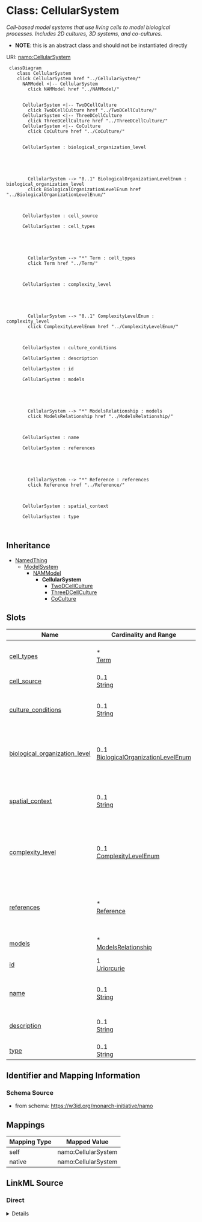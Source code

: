 

# Class: CellularSystem 


_Cell-based model systems that use living cells to model biological processes. Includes 2D cultures, 3D systems, and co-cultures._




* __NOTE__: this is an abstract class and should not be instantiated directly


URI: [namo:CellularSystem](https://w3id.org/monarch-initiative/namo/CellularSystem)





```mermaid
 classDiagram
    class CellularSystem
    click CellularSystem href "../CellularSystem/"
      NAMModel <|-- CellularSystem
        click NAMModel href "../NAMModel/"
      

      CellularSystem <|-- TwoDCellCulture
        click TwoDCellCulture href "../TwoDCellCulture/"
      CellularSystem <|-- ThreeDCellCulture
        click ThreeDCellCulture href "../ThreeDCellCulture/"
      CellularSystem <|-- CoCulture
        click CoCulture href "../CoCulture/"
      

      CellularSystem : biological_organization_level
        
          
    
        
        
        CellularSystem --> "0..1" BiologicalOrganizationLevelEnum : biological_organization_level
        click BiologicalOrganizationLevelEnum href "../BiologicalOrganizationLevelEnum/"
    

        
      CellularSystem : cell_source
        
      CellularSystem : cell_types
        
          
    
        
        
        CellularSystem --> "*" Term : cell_types
        click Term href "../Term/"
    

        
      CellularSystem : complexity_level
        
          
    
        
        
        CellularSystem --> "0..1" ComplexityLevelEnum : complexity_level
        click ComplexityLevelEnum href "../ComplexityLevelEnum/"
    

        
      CellularSystem : culture_conditions
        
      CellularSystem : description
        
      CellularSystem : id
        
      CellularSystem : models
        
          
    
        
        
        CellularSystem --> "*" ModelsRelationship : models
        click ModelsRelationship href "../ModelsRelationship/"
    

        
      CellularSystem : name
        
      CellularSystem : references
        
          
    
        
        
        CellularSystem --> "*" Reference : references
        click Reference href "../Reference/"
    

        
      CellularSystem : spatial_context
        
      CellularSystem : type
        
      
```





## Inheritance
* [NamedThing](NamedThing.md)
    * [ModelSystem](ModelSystem.md)
        * [NAMModel](NAMModel.md)
            * **CellularSystem**
                * [TwoDCellCulture](TwoDCellCulture.md)
                * [ThreeDCellCulture](ThreeDCellCulture.md)
                * [CoCulture](CoCulture.md)



## Slots

| Name | Cardinality and Range | Description | Inheritance |
| ---  | --- | --- | --- |
| [cell_types](cell_types.md) | * <br/> [Term](Term.md) | Cell types present in the cellular system | direct |
| [cell_source](cell_source.md) | 0..1 <br/> [String](String.md) | Source of cells (e | direct |
| [culture_conditions](culture_conditions.md) | 0..1 <br/> [String](String.md) | Standard culture conditions and media used | direct |
| [biological_organization_level](biological_organization_level.md) | 0..1 <br/> [BiologicalOrganizationLevelEnum](BiologicalOrganizationLevelEnum.md) | The level of biological organization represented by the model | [NAMModel](NAMModel.md) |
| [spatial_context](spatial_context.md) | 0..1 <br/> [String](String.md) | Description of spatial organization and context captured by the model | [NAMModel](NAMModel.md) |
| [complexity_level](complexity_level.md) | 0..1 <br/> [ComplexityLevelEnum](ComplexityLevelEnum.md) | Level of biological complexity represented (subcellular, cellular, tissue, or... | [NAMModel](NAMModel.md) |
| [references](references.md) | * <br/> [Reference](Reference.md) | Literature references that describe, validate, or support this model | [NAMModel](NAMModel.md) |
| [models](models.md) | * <br/> [ModelsRelationship](ModelsRelationship.md) |  | [ModelSystem](ModelSystem.md) |
| [id](id.md) | 1 <br/> [Uriorcurie](Uriorcurie.md) | A unique identifier for a thing | [NamedThing](NamedThing.md) |
| [name](name.md) | 0..1 <br/> [String](String.md) | A human-readable name for a thing | [NamedThing](NamedThing.md) |
| [description](description.md) | 0..1 <br/> [String](String.md) | A human-readable description for a thing | [NamedThing](NamedThing.md) |
| [type](type.md) | 0..1 <br/> [String](String.md) |  | [NamedThing](NamedThing.md) |










## Identifier and Mapping Information






### Schema Source


* from schema: https://w3id.org/monarch-initiative/namo




## Mappings

| Mapping Type | Mapped Value |
| ---  | ---  |
| self | namo:CellularSystem |
| native | namo:CellularSystem |






## LinkML Source

<!-- TODO: investigate https://stackoverflow.com/questions/37606292/how-to-create-tabbed-code-blocks-in-mkdocs-or-sphinx -->

### Direct

<details>
```yaml
name: CellularSystem
description: Cell-based model systems that use living cells to model biological processes.
  Includes 2D cultures, 3D systems, and co-cultures.
from_schema: https://w3id.org/monarch-initiative/namo
is_a: NAMModel
abstract: true
attributes:
  cell_types:
    name: cell_types
    description: Cell types present in the cellular system
    from_schema: https://w3id.org/monarch-initiative/namo
    rank: 1000
    domain_of:
    - CellularSystem
    - OrganOnChip
    range: Term
    bindings:
    - range: CellTypeEnum
      obligation_level: REQUIRED
      binds_value_of: id
    multivalued: true
    inlined: true
    inlined_as_list: true
  cell_source:
    name: cell_source
    description: Source of cells (e.g., primary, iPSC-derived, immortalized cell lines)
    from_schema: https://w3id.org/monarch-initiative/namo
    rank: 1000
    domain_of:
    - CellularSystem
    - OrganOnChip
  culture_conditions:
    name: culture_conditions
    description: Standard culture conditions and media used
    from_schema: https://w3id.org/monarch-initiative/namo
    rank: 1000
    domain_of:
    - CellularSystem

```
</details>

### Induced

<details>
```yaml
name: CellularSystem
description: Cell-based model systems that use living cells to model biological processes.
  Includes 2D cultures, 3D systems, and co-cultures.
from_schema: https://w3id.org/monarch-initiative/namo
is_a: NAMModel
abstract: true
attributes:
  cell_types:
    name: cell_types
    description: Cell types present in the cellular system
    from_schema: https://w3id.org/monarch-initiative/namo
    rank: 1000
    alias: cell_types
    owner: CellularSystem
    domain_of:
    - CellularSystem
    - OrganOnChip
    range: Term
    bindings:
    - range: CellTypeEnum
      obligation_level: REQUIRED
      binds_value_of: id
    multivalued: true
    inlined: true
    inlined_as_list: true
  cell_source:
    name: cell_source
    description: Source of cells (e.g., primary, iPSC-derived, immortalized cell lines)
    from_schema: https://w3id.org/monarch-initiative/namo
    rank: 1000
    alias: cell_source
    owner: CellularSystem
    domain_of:
    - CellularSystem
    - OrganOnChip
    range: string
  culture_conditions:
    name: culture_conditions
    description: Standard culture conditions and media used
    from_schema: https://w3id.org/monarch-initiative/namo
    rank: 1000
    alias: culture_conditions
    owner: CellularSystem
    domain_of:
    - CellularSystem
    range: string
  biological_organization_level:
    name: biological_organization_level
    description: The level of biological organization represented by the model
    from_schema: https://w3id.org/monarch-initiative/namo
    rank: 1000
    alias: biological_organization_level
    owner: CellularSystem
    domain_of:
    - NAMModel
    range: BiologicalOrganizationLevelEnum
  spatial_context:
    name: spatial_context
    description: Description of spatial organization and context captured by the model
    from_schema: https://w3id.org/monarch-initiative/namo
    rank: 1000
    alias: spatial_context
    owner: CellularSystem
    domain_of:
    - NAMModel
    range: string
  complexity_level:
    name: complexity_level
    description: Level of biological complexity represented (subcellular, cellular,
      tissue, organ, system)
    from_schema: https://w3id.org/monarch-initiative/namo
    rank: 1000
    alias: complexity_level
    owner: CellularSystem
    domain_of:
    - NAMModel
    range: ComplexityLevelEnum
  references:
    name: references
    description: Literature references that describe, validate, or support this model
    from_schema: https://w3id.org/monarch-initiative/namo
    rank: 1000
    alias: references
    owner: CellularSystem
    domain_of:
    - NAMModel
    range: Reference
    multivalued: true
    inlined: true
    inlined_as_list: true
  models:
    name: models
    from_schema: https://w3id.org/monarch-initiative/namo
    rank: 1000
    alias: models
    owner: CellularSystem
    domain_of:
    - ModelSystem
    range: ModelsRelationship
    multivalued: true
  id:
    name: id
    description: A unique identifier for a thing
    from_schema: https://w3id.org/monarch-initiative/namo
    rank: 1000
    slot_uri: schema:identifier
    identifier: true
    alias: id
    owner: CellularSystem
    domain_of:
    - NamedThing
    - Reference
    range: uriorcurie
    required: true
  name:
    name: name
    description: A human-readable name for a thing
    from_schema: https://w3id.org/monarch-initiative/namo
    rank: 1000
    slot_uri: schema:name
    alias: name
    owner: CellularSystem
    domain_of:
    - NamedThing
    range: string
  description:
    name: description
    description: A human-readable description for a thing
    from_schema: https://w3id.org/monarch-initiative/namo
    rank: 1000
    slot_uri: schema:description
    alias: description
    owner: CellularSystem
    domain_of:
    - NamedThing
    range: string
  type:
    name: type
    from_schema: https://w3id.org/monarch-initiative/namo
    rank: 1000
    designates_type: true
    alias: type
    owner: CellularSystem
    domain_of:
    - NamedThing
    range: string

```
</details>
